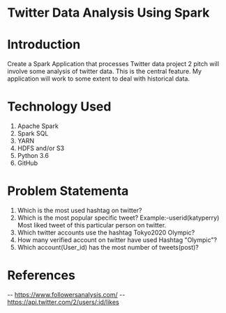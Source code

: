 # Twitter Data Analysis Using Spark

# Introduction
Create a Spark Application that processes Twitter data  project 2 pitch will involve some analysis of twitter data. 
This is the central feature. My application will work to some extent to deal with historical data.

# Technology Used
1. Apache Spark
2. Spark SQL 
3. YARN  
4. HDFS and/or S3
5. Python 3.6
6. GitHub

# Problem Statementa
1. Which is the most used hashtag on twitter?
2. Which is the most popular specific tweet? 
   Example:-userid(katyperry) Most liked tweet of this particular person on twitter.
3. Which twitter accounts use the hashtag Tokyo2020 Olympic?
4. How many verified account on twitter have used Hashtag "Olympic"?
5. Which account(User_id) has the most number of tweets(post)?

# References
-- https://www.followersanalysis.com/
-- https://api.twitter.com/2/users/:id/likes
